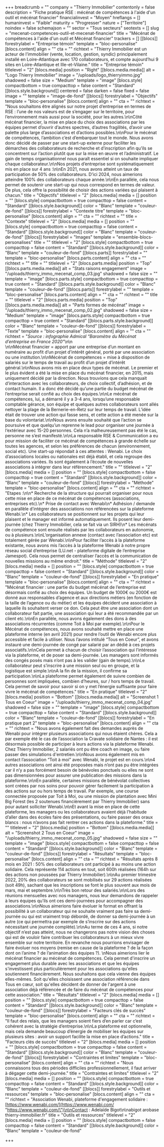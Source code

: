 +++
breadcrumb = ""
company = "Thierry Immobilier"
contentonly = false
description = "Fiche pratique RSE : mécénat de compétences à l'aide d'un outil et mécénat financier"
financialinvest = "Moyen"
hreflangs = []
humaninvest = "Faible"
maturity = "Progresser"
nature = ["Territoire"]
noindex = false
schemajson = ""
sector = "Tous secteurs"
seotexts = []
slug = "mecenat-competences-outil-et-mecenat-financier"
title = "Mécénat de compétences à l'aide d'un outil et Mécénat financier"
trackers = []
[[blocs]]
forestrylabel = "Entreprise témoin"
template = "bloc-personalise"
[blocs.content]
align = ""
cta = ""
richtext = "Thierry Immobilier est un acteur de l’immobilier (vente, location, gestion, syndic) principalement installé en Loire-Atlantique avec 170 collaborateurs, et compte aujourd’hui 9 sites en Loire-Atlantique et Ille-et-Vilaine."
title = "Entreprise témoin"
titlelevel = "2"
[blocs.media]
position = "Right"
[[blocs.media.media]]
alt = "Logo Thierry Immobilier"
image = "/uploads/logo_thierryimmo.jpg"
shadowed = false
size = "Medium"
template = "image"
[blocs.style]
compactbottom = true
compacttop = false
content = "Standard"
[[blocs.style.background]]
centered = false
darken = false
fixed = false
image = ""
template = "image-de-fond"
[[blocs]]
forestrylabel = "Objectifs"
template = "bloc-personalise"
[blocs.content]
align = ""
cta = ""
richtext = "Nous souhaitons être alignés sur notre projet d’entreprise en termes de RSE : l’une de nos valeurs est de s’engager sur le territoire, pour l’environnement mais aussi pour la société, pour les autres.\n\nCôté mécénat financier, la mise en place du choix des associations par les équipes permet d’ouvrir d’autres spectres, d’autres fragilités, d’avoir une palette plus large d’associations et d’actions possibles.\n\nPour le mécénat de compétences, l’ambition c’est d’embarquer tout le monde. Nous avons donc décidé de passer par une start-up externe pour faciliter les démarches des collaborateurs de recherche et d’inscription afin qu’ils se concentrent sur l’action plutôt que sur la mise en œuvre et l’administratif. Le gain de temps organisationnel nous paraît essentiel si on souhaite impliquer chaque collaborateur.\n\nNos projets d’entreprise sont systématiquement mis en place sur 4 ans :\n\nEn 2021, nous avons atteint un taux de participation de 50% des collaborateurs. D’ici 2024, nous aimerions atteindre 100% des collaborateurs chaque année.\n\nEn parallèle, cela nous permet de soutenir une start-up qui nous correspond en termes de valeur. De plus, cela offre la possibilité de choisir des actions variées qui plaisent à chacun."
title = "Objectifs"
titlelevel = "2"
[blocs.media]
media = []
position = ""
[blocs.style]
compactbottom = true
compacttop = false
content = "Standard"
[[blocs.style.background]]
color = "Blanc"
template = "couleur-de-fond"
[[blocs]]
forestrylabel = "Contexte titre"
template = "bloc-personalise"
[blocs.content]
align = ""
cta = ""
richtext = ""
title = "Contexte"
titlelevel = "2"
[blocs.media]
media = []
position = ""
[blocs.style]
compactbottom = true
compacttop = false
content = "Standard"
[[blocs.style.background]]
color = "Blanc"
template = "couleur-de-fond"
[[blocs]]
forestrylabel = "Images"
template = "ensemble-blocs-personalises"
title = ""
titlelevel = "2"
[blocs.style]
compactbottom = true
compacttop = false
content = "Standard"
[[blocs.style.background]]
color = "Blanc"
template = "couleur-de-fond"
[[blocs.parts]]
forestrylabel = ""
template = "bloc-personalise"
[blocs.parts.content]
align = ""
cta = ""
richtext = ""
title = ""
titlelevel = "2"
[blocs.parts.media]
position = "Top"
[[blocs.parts.media.media]]
alt = "Stats raisons engagement"
image = "/uploads/thierry_immo_mecenat_comp_03.jpg"
shadowed = false
size = ""
template = "image"
[blocs.parts.style]
compactbottom = true
compacttop = true
content = "Standard"
[[blocs.parts.style.background]]
color = "Blanc"
template = "couleur-de-fond"
[[blocs.parts]]
forestrylabel = ""
template = "bloc-personalise"
[blocs.parts.content]
align = ""
cta = ""
richtext = ""
title = ""
titlelevel = "2"
[blocs.parts.media]
position = "Top"
[[blocs.parts.media.media]]
alt = "Parts formes de mécénat"
image = "/uploads/thierry_immo_mecenat_comp_02.jpg"
shadowed = false
size = "Medium"
template = "image"
[blocs.parts.style]
compactbottom = true
compacttop = true
content = "Standard"
[[blocs.parts.style.background]]
color = "Blanc"
template = "couleur-de-fond"
[[blocs]]
forestrylabel = "Texte"
template = "bloc-personalise"
[blocs.content]
align = ""
cta = ""
richtext = "_Source : infographie Admical “Baromètre du Mécénat d’entreprise en France 2020”_\n\n<br>\n\nMécénat financier = apport par une entreprise d’un montant en numéraire au profit d’un projet d’intérêt général, porté par une association ou une institution.\n\nMécénat de compétences = mise à disposition de salariés sur le temps de travail au profit d’un projet d’intérêt général.\n\nNous avons mis en place deux types de mécénat. Le premier et le plus évident a été la mise en place du mécénat financier, en 2015, mais uniquement décidé par la direction. Nous trouvions que cela manquait d’interaction avec les collaborateurs, de choix collectif, d’adhésion, et de contact humain. Il a donc été décidé qu’une partie du budget mécénat de l’entreprise serait confié au choix des équipes.\n\nLe mécénat de compétences, lui, a démarré il y a 3-4 ans, lorsqu’une responsable comptable gérance, son équipe et quelques autres collaborateurs sont allés nettoyer la plage de la Bernerie-en-Retz sur leur temps de travail. L’idée était de trouver une action qui fasse sens, et cette action a été menée sur la base du volontariat.\n\nNous avons ensuite souhaité que l’action se poursuive et que quelqu’un reprenne le lead pour organiser une journée à l‘extérieur avec 15-20 personnes. Cela n’a malheureusement pas été le cas, personne ne s’est manifesté.\n\nLa responsable RSE & Communication a eu pour mission de faciliter ce mécénat de compétences à grande échelle sur toutes les agences, et selon les préférences de chacun (environnement, social etc). Une start-up répondait à ces attentes : Wenabi. Le choix d’associations locales ou nationales est déjà établi, et cela regroupe des associations variées. Ils sont également à l’écoute de nouvelles associations à intégrer dans leur référencement."
title = ""
titlelevel = "2"
[blocs.media]
media = []
position = ""
[blocs.style]
compactbottom = false
compacttop = true
content = "Standard"
[[blocs.style.background]]
color = "Blanc"
template = "couleur-de-fond"
[[blocs]]
forestrylabel = "Méthode"
template = "bloc-personalise"
[blocs.content]
align = ""
cta = ""
richtext = "Etapes :\n\n* Recherche de la structure qui pourrait organiser pour nous cette mise en place de ce mécénat de compétences (associations, entreprises etc).\n* Prise de contact avec Wenabi\n* Adhésion / demande en parallèle d’intégrer des associations non référencées sur la plateforme Wenabi.\n* Les collaborateurs se positionnent sur les projets qui leur plaisent et le manager est informé automatiquement. Ils posent leur demi-journée (chez Thierry Immobilier, cela se fait via un SIRH)\n* Les mécénats de compétence sont ensuite réalisés par les collaborateurs en autonomie, ou à plusieurs.\n\nL’organisation annexe (contact avec l’association etc) est totalement gérée par Wenabi.\n\nPour faciliter l’accès à la plateforme existante, nous avons mis l’accès à la plateforme Wenabi à notre propre réseau social d’entreprise (LU.net - plateforme digitale de l’entreprise Jamespot). Cela nous permet de centraliser l’accès et la communication de nouvelles missions au même endroit."
title = "Méthode"
titlelevel = "2"
[blocs.media]
media = []
position = ""
[blocs.style]
compactbottom = true
compacttop = false
content = "Standard"
[[blocs.style.background]]
color = "Blanc"
template = "couleur-de-fond"
[[blocs]]
forestrylabel = "En pratique"
template = "bloc-personalise"
[blocs.content]
align = ""
cta = ""
richtext = "Mécénat financier : une partie du budget mécénat de l’entreprise est désormais confié au choix des équipes. Un budget de 1000€ ou 2000€ est donné aux responsables d’agence et aux directions métiers (en fonction de la taille de l’agence ou du métier) et les équipes décident une association à laquelle ils souhaitent verser ce don. Cela peut être une association dont un collaborateur fait partie, une association qui leur a été recommandée par un client etc.\n\nEn parallèle, nous avons également des dons à des associations récurrentes (comme Toit à Moi par exemple).\n\nPour le Mécénat de compétences, nous avons souhaité mettre en place une plateforme interne (en avril 2021) pour rendre l’outil de Wenabi encore plus accessible et facile à utiliser. Nous l’avons intitulé “Tous en Coeur”, et avons instauré une demi-journée de congé par salarié par an dédié à ces projets associatifs.\n\nCela permet à chacun de choisir l’association qui l’intéresse via la plateforme, et de poser sa demi-journée. Les managers sont informés des congés posés mais n’ont pas à les valider (gain de temps).\n\nLe collaborateur peut s’inscrire à une mission seul ou en groupe, et la logistique est simple.\n\nA la fin de la mission, il confirme sa participation.\n\nLa plateforme permet également de suivre combien de personnes sont impliquées, combien d’heures, sur / hors temps de travail. Cela permet de savoir pour savoir si on y met l’énergie suffisante pour faire vivre le mécénat de compétences."
title = "En pratique"
titlelevel = "2"
[blocs.media]
position = "Bottom"
[[blocs.media.media]]
alt = "Screenshot 1 Tous en Coeur"
image = "/uploads/thierry_immo_mecenat_comp_04.jpg"
shadowed = false
size = ""
template = "image"
[blocs.style]
compactbottom = true
compacttop = false
content = "Standard"
[[blocs.style.background]]
color = "Blanc"
template = "couleur-de-fond"
[[blocs]]
forestrylabel = "En pratique part 2"
template = "bloc-personalise"
[blocs.content]
align = ""
cta = ""
richtext = "Nous avons également fait des demandes auprès de Wenabi pour intégrer plusieurs associations qui nous étaient chères. Cela a par exemple été le cas de l’association la Cravate solidaire de Nantes : il est désormais possible de participer à leurs actions via la plateforme Wenabi. Chez Thierry Immobilier, 2 salariés ont pu être coach en image, ou faire passer des simulations d'entretien.\n\nNous avons également mis en contact l’association “Toit à moi” avec Wenabi, le projet est en cours.\n\n4 autres associations ont ainsi été proposées mais n’ont pas pu être intégrées car il n’y a pas forcément besoin de bénévoles ponctuels ou elles ne sont pas dimensionnées pour assurer une publication des missions dans la plateforme.\n\nEn parallèle, certaines missions de bénévolat collectives sont créées par nos soins pour pouvoir gérer facilement la participation à des actions sur ou hors temps de travail. Par exemple, une course connectée proposée par Toit à Moi, ou une mission de plantation avec Mini Big Forest (les 2 soutenues financièrement par Thierry Immobilier) sans pour autant solliciter Wenabi.\n\nEt avant la mise en place de cette plateforme, les managers ou les collaborateurs avaient déjà l’habitude d’aller dans des écoles faire des présentations, ou faire passer des oraux blancs : nous n’avons pas fait rentrer ces actions dans la plateforme."
title = ""
titlelevel = "2"
[blocs.media]
position = "Bottom"
[[blocs.media.media]]
alt = "Screenshot 2 Tous en Coeur"
image = "/uploads/thierry_immo_mecenat_comp_05.jpg"
shadowed = false
size = ""
template = "image"
[blocs.style]
compactbottom = false
compacttop = false
content = "Standard"
[[blocs.style.background]]
color = "Blanc"
template = "couleur-de-fond"
[[blocs]]
forestrylabel = "Résultats"
template = "bloc-personalise"
[blocs.content]
align = ""
cta = ""
richtext = "Résultats après 8 mois en 2021 : 50% des collaborateurs ont participé à au moins une action solidaire. Cela représente 114 actions en tout, soit 600h réalisées (164h sur des actions non poussées par Thierry Immobilier).\n\nAu premier trimestre 2022, 20% des collaborateurs se sont mobilisés sur 29 actions réalisées (soit 49h), sachant que les inscriptions se font le plus souvent aux mois de mars, mai et septembre.\n\nTrès bon retour des salariés.\n\nLors des réunions mensuelles avec nos managers, nous leur demandons de rappeler à leurs équipes qu’ils ont ces demi-journées pour accompagner des associations.\n\nNous aimerions faire évoluer le format en offrant la possibilité à un collaborateur qui ne souhaite vraiment pas faire sa demi-journée ou qui est vraiment trop débordé, de donner sa demi-journée à un autre (ce qui permettra par exemple de s’inscrire sur des actions nécessitant une journée complète).\n\nAu terme de ces 4 ans, si notre objectif n’est pas atteint, nous ne changerons pas notre vision des choses qui est de vouloir faire contribuer les collaborateurs à un mieux vivre ensemble sur notre territoire. En revanche nous pourrions envisager de faire évoluer nos moyens (remise en cause de la plateforme ? de la façon dont on l’anime ? de l’animation des équipes ?).  \nNous aimerions lier le mécénat financier au mécénat de compétences. Cela permet d'inscrire un engagement plus durable avec les associations et que les équipes s'investissent plus particulièrement pour les associations qu'elles soutiennent financièrement. Nous souhaitons que cela vienne des équipes elles-mêmes. Soit qu'elles choisissent une association référencée dans Tous en cœur, soit qu'elles décident de donner de l'argent à une association déjà référencée et de faire du mécénat de compétences pour cette association."
title = "Résultats"
titlelevel = "2"
[blocs.media]
media = []
position = ""
[blocs.style]
compactbottom = true
compacttop = false
content = "Standard"
[[blocs.style.background]]
color = "Blanc"
template = "couleur-de-fond"
[[blocs]]
forestrylabel = "Facteurs clés de succès"
template = "bloc-personalise"
[blocs.content]
align = ""
cta = ""
richtext = "Il faut des relais, que les managers soient fiers d’en parler car c’est cohérent avec la stratégie d’entreprise.\n\nLa plateforme est optionnelle, mais cela demande beaucoup d’énergie de mobiliser les équipes sur plusieurs sites : avoir un support facilite la mise en place d’actions."
title = "Facteurs clés de succès"
titlelevel = "2"
[blocs.media]
media = []
position = ""
[blocs.style]
compactbottom = true
compacttop = false
content = "Standard"
[[blocs.style.background]]
color = "Blanc"
template = "couleur-de-fond"
[[blocs]]
forestrylabel = "Contraintes et limites"
template = "bloc-personalise"
[blocs.content]
align = ""
cta = ""
richtext = "Nous connaissons tous des périodes difficiles professionnellement, il faut arriver à dégager cette demi-journée."
title = "Contraintes et limites"
titlelevel = "2"
[blocs.media]
media = []
position = ""
[blocs.style]
compactbottom = true
compacttop = false
content = "Standard"
[[blocs.style.background]]
color = "Blanc"
template = "couleur-de-fond"
[[blocs]]
forestrylabel = "Outils et ressources"
template = "bloc-personalise"
[blocs.content]
align = ""
cta = ""
richtext = "Association Wenabi, plateforme d'engagement solidaire : [https://www.wenabi.com/](https://www.wenabi.com/ \"https://www.wenabi.com/\")\n\nContact : Adelaïde Bigot\n\nabigot arobase thierry-immobilier.fr"
title = "Outils et ressources"
titlelevel = "2"
[blocs.media]
media = []
position = ""
[blocs.style]
compactbottom = false
compacttop = false
content = "Standard"
[[blocs.style.background]]
color = "Blanc"
template = "couleur-de-fond"

+++
